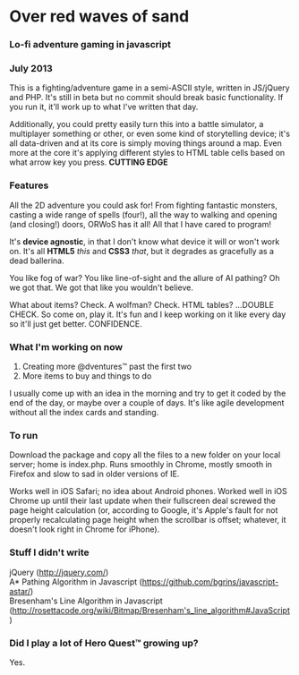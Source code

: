 <h1>Over red waves of sand</h1>

<h3>Lo-fi adventure gaming in javascript</h3>

<h3>July 2013</h3>
<p>This is a fighting/adventure game in a semi-ASCII style, written in JS/jQuery and PHP. It's
still in beta but no commit should break basic functionality. If you run it, it'll work
up to what I've written that day.</p>

<p>Additionally, you could pretty easily turn this into a battle simulator, a multiplayer something or other,
or even some kind of storytelling device; it's all data-driven and at its core is simply moving things
around a map. Even more at the core it's applying different styles to HTML table cells based on what
arrow key you press. <b>CUTTING EDGE</b></p>

<h3>Features</h3>
<p>All the 2D adventure you could ask for! From fighting fantastic monsters, casting a wide range
of spells (four!), all the way to walking and opening (and closing!) doors, ORWoS has it all! All
that I have cared to program!</p>

<p>It's <b>device agnostic</b>, in that I don't know what device it will or won't work on. It's all
<b>HTML5</b> <i>this</i> and <b>CSS3</b> <i>that</i>, but it degrades as gracefully as a dead ballerina.</p>

<p>You like fog of war? You like line-of-sight and the allure of AI pathing? Oh we got that. We
got that like you wouldn't believe.</p>

<p>What about items? Check. A wolfman? Check. HTML tables? ...DOUBLE CHECK. So come on, play it. It's
fun and I keep working on it like every day so it'll just get better. CONFIDENCE.</p>

<h3>What I'm working on now</h3>

<ol>
<li>Creating more @dventures&trade; past the first two</li>
<li>More items to buy and things to do</li>
</ol>

<p>I usually come up with an idea in the morning and
try to get it coded by the end of the day, or maybe over a couple of days. It's like agile development
without all the index cards and standing.</p>

<h3>To run</h3>
<p>Download the package and copy all the files to a new folder on your local server; home is index.php. Runs smoothly in Chrome, mostly smooth
in Firefox and slow to sad in older versions of IE.</p>

<p>Works well in iOS Safari; no idea about Android phones. Worked well in iOS Chrome up until their
last update when their fullscreen deal screwed the page height calculation (or, according to Google,
it's Apple's fault for not properly recalculating page height when the scrollbar is offset; whatever,
it doesn't look right in Chrome for iPhone).

<h3>Stuff I didn't write</h3>

<p>jQuery (<a href="http://jquery.com/">http://jquery.com/</a>)<br>
A* Pathing Algorithm in Javascript (<a href="https://github.com/bgrins/javascript-astar/">https://github.com/bgrins/javascript-astar/</a>)<br>
Bresenham's Line Algorithm in Javascript (<a href="http://rosettacode.org/wiki/Bitmap/Bresenham's_line_algorithm#JavaScript">http://rosettacode.org/wiki/Bitmap/Bresenham's_line_algorithm#JavaScript</a>)</p>

<h3>Did I play a lot of Hero Quest™ growing up?</h3>

<p>Yes.</p>
